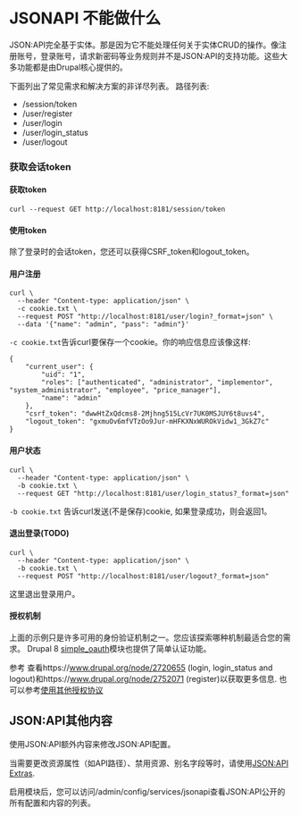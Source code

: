 JSONAPI 不能做什么
==================

JSON:API完全基于实体。那是因为它不能处理任何关于实体CRUD的操作。像注册账号，登录账号，请求新密码等业务规则并不是JSON:API的支持功能。这些大多功能都是由Drupal核心提供的。

下面列出了常见需求和解决方案的非详尽列表。
路径列表:
* /session/token
* /user/register
* /user/login
* /user/login_status
* /user/logout

### 获取会话token
#### 获取token
```
curl --request GET http://localhost:8181/session/token
```
#### 使用token
除了登录时的会话token，您还可以获得CSRF_token和logout_token。
#### 用户注册
```
curl \
  --header "Content-type: application/json" \
  -c cookie.txt \
  --request POST "http://localhost:8181/user/login?_format=json" \
  --data '{"name": "admin", "pass": "admin"}'
```
`-c cookie.txt`告诉curl要保存一个cookie。你的响应信息应该像这样:
```
{
	"current_user": {
		"uid": "1",
		"roles": ["authenticated", "administrator", "implementor", "system_administrator", "employee", "price_manager"],
		"name": "admin"
	},
	"csrf_token": "dwwHtZxQdcms8-2Mjhng515LcVr7UK0MSJUY6t8uvs4",
	"logout_token": "gxmuOv6mfVTzOo9Jur-mHFKXNxWUROkVidw1_3GkZ7c"
}
```
#### 用户状态
```
curl \
  --header "Content-type: application/json" \
  -b cookie.txt \
  --request GET "http://localhost:8181/user/login_status?_format=json"
```
`-b cookie.txt` 告诉curl发送(不是保存)cookie, 如果登录成功，则会返回1。

#### 退出登录(TODO)
```
curl \
  --header "Content-type: application/json" \
  -b cookie.txt \
  --request POST "http://localhost:8181/user/logout?_format=json"
```
这里退出登录用户。
#### 授权机制
上面的示例只是许多可用的身份验证机制之一。您应该探索哪种机制最适合您的需求。
Drupal 8 [simple_oauth](https://www.drupal.org/project/simple_oauth)模块也提供了简单认证功能。

参考
查看https://www.drupal.org/node/2720655
(login, login_status and logout)和https://www.drupal.org/node/2752071 (register)以获取更多信息.
也可以参考[使用其他授权协议](https://www.drupal.org/docs/8/core/modules/rest/using-other-authentication-protocols)
## JSON:API其他内容
使用JSON:API额外内容来修改JSON:API配置。

当需要更改资源属性（如API路径）、禁用资源、别名字段等时，请使用[JSON:API Extras](https://www.drupal.org/project/jsonapi_extras).

启用模块后，您可以访问/admin/config/services/jsonapi查看JSON:API公开的所有配置和内容的列表。
